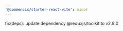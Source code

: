 ```yaml
---
'@commencis/starter-react-vite': minor
---
```


fix(deps): update dependency @reduxjs/toolkit to v2.9.0
